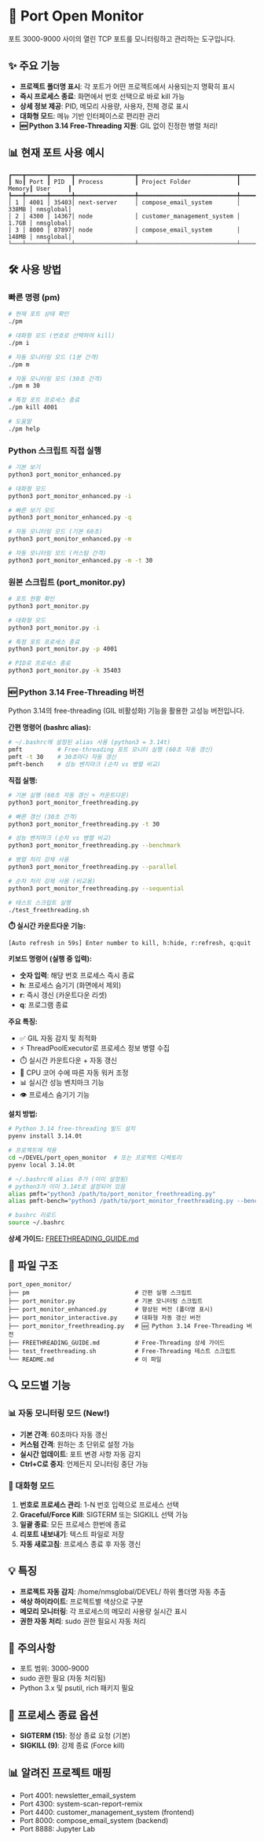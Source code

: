 # 🚀 Port Open Monitor

포트 3000-9000 사이의 열린 TCP 포트를 모니터링하고 관리하는 도구입니다.

## ✨ 주요 기능

- **프로젝트 폴더명 표시**: 각 포트가 어떤 프로젝트에서 사용되는지 명확히 표시
- **즉시 프로세스 종료**: 화면에서 번호 선택으로 바로 kill 가능
- **상세 정보 제공**: PID, 메모리 사용량, 사용자, 전체 경로 표시
- **대화형 모드**: 메뉴 기반 인터페이스로 편리한 관리
- **🆕 Python 3.14 Free-Threading 지원**: GIL 없이 진정한 병렬 처리!

## 📊 현재 포트 사용 예시

```
┏━━━┳━━━━━━┳━━━━━━┳━━━━━━━━━━━━━━━━━┳━━━━━━━━━━━━━━━━━━━━━━━━━━━━┳━━━━━━━┳━━━━━━━━━━┓
┃ No┃ Port ┃ PID  ┃ Process         ┃ Project Folder             ┃ Memory┃ User     ┃
┡━━━╇━━━━━━╇━━━━━━╇━━━━━━━━━━━━━━━━━╇━━━━━━━━━━━━━━━━━━━━━━━━━━━━╇━━━━━━━╇━━━━━━━━━━┩
│ 1 │ 4001 │ 35403│ next-server     │ compose_email_system       │ 338MB │ nmsglobal│
│ 2 │ 4300 │ 14367│ node            │ customer_management_system │ 1.7GB │ nmsglobal│
│ 3 │ 8000 │ 87897│ node            │ compose_email_system       │ 148MB │ nmsglobal│
└───┴──────┴──────┴─────────────────┴────────────────────────────┴───────┴──────────┘
```

## 🛠️ 사용 방법

### 빠른 명령 (pm)

```bash
# 현재 포트 상태 확인
./pm

# 대화형 모드 (번호로 선택하여 kill)
./pm i

# 자동 모니터링 모드 (1분 간격)
./pm m

# 자동 모니터링 모드 (30초 간격)
./pm m 30

# 특정 포트 프로세스 종료
./pm kill 4001

# 도움말
./pm help
```

### Python 스크립트 직접 실행

```bash
# 기본 보기
python3 port_monitor_enhanced.py

# 대화형 모드
python3 port_monitor_enhanced.py -i

# 빠른 보기 모드
python3 port_monitor_enhanced.py -q

# 자동 모니터링 모드 (기본 60초)
python3 port_monitor_enhanced.py -m

# 자동 모니터링 모드 (커스텀 간격)
python3 port_monitor_enhanced.py -m -t 30
```

### 원본 스크립트 (port_monitor.py)

```bash
# 포트 현황 확인
python3 port_monitor.py

# 대화형 모드
python3 port_monitor.py -i

# 특정 포트 프로세스 종료
python3 port_monitor.py -p 4001

# PID로 프로세스 종료
python3 port_monitor.py -k 35403
```

### 🆕 Python 3.14 Free-Threading 버전

Python 3.14의 free-threading (GIL 비활성화) 기능을 활용한 고성능 버전입니다.

**간편 명령어 (bashrc alias):**
```bash
# ~/.bashrc에 설정된 alias 사용 (python3 = 3.14t)
pmft          # Free-threading 포트 모니터 실행 (60초 자동 갱신)
pmft -t 30    # 30초마다 자동 갱신
pmft-bench    # 성능 벤치마크 (순차 vs 병렬 비교)
```

**직접 실행:**
```bash
# 기본 실행 (60초 자동 갱신 + 카운트다운)
python3 port_monitor_freethreading.py

# 빠른 갱신 (30초 간격)
python3 port_monitor_freethreading.py -t 30

# 성능 벤치마크 (순차 vs 병렬 비교)
python3 port_monitor_freethreading.py --benchmark

# 병렬 처리 강제 사용
python3 port_monitor_freethreading.py --parallel

# 순차 처리 강제 사용 (비교용)
python3 port_monitor_freethreading.py --sequential

# 테스트 스크립트 실행
./test_freethreading.sh
```

**⏱️ 실시간 카운트다운 기능:**
```
[Auto refresh in 59s] Enter number to kill, h:hide, r:refresh, q:quit
```

**키보드 명령어 (실행 중 입력):**
- **숫자 입력**: 해당 번호 프로세스 즉시 종료
- **h**: 프로세스 숨기기 (화면에서 제외)
- **r**: 즉시 갱신 (카운트다운 리셋)
- **q**: 프로그램 종료

**주요 특징:**
- ✅ GIL 자동 감지 및 최적화
- ⚡ ThreadPoolExecutor로 프로세스 정보 병렬 수집
- ⏱️ 실시간 카운트다운 + 자동 갱신
- 🎯 CPU 코어 수에 따른 자동 워커 조정
- 📊 실시간 성능 벤치마크 기능
- 👁️ 프로세스 숨기기 기능

**설치 방법:**
```bash
# Python 3.14 free-threading 빌드 설치
pyenv install 3.14.0t

# 프로젝트에 적용
cd ~/DEVEL/port_open_monitor  # 또는 프로젝트 디렉토리
pyenv local 3.14.0t

# ~/.bashrc에 alias 추가 (이미 설정됨)
# python3가 이미 3.14t로 설정되어 있음
alias pmft="python3 /path/to/port_monitor_freethreading.py"
alias pmft-bench="python3 /path/to/port_monitor_freethreading.py --benchmark"

# bashrc 리로드
source ~/.bashrc
```

**상세 가이드:** [FREETHREADING_GUIDE.md](./FREETHREADING_GUIDE.md)

## 📁 파일 구조

```
port_open_monitor/
├── pm                              # 간편 실행 스크립트
├── port_monitor.py                 # 기본 모니터링 스크립트
├── port_monitor_enhanced.py        # 향상된 버전 (폴더명 표시)
├── port_monitor_interactive.py     # 대화형 자동 갱신 버전
├── port_monitor_freethreading.py   # 🆕 Python 3.14 Free-Threading 버전
├── FREETHREADING_GUIDE.md          # Free-Threading 상세 가이드
├── test_freethreading.sh           # Free-Threading 테스트 스크립트
└── README.md                       # 이 파일
```

## 🔍 모드별 기능

### 📊 자동 모니터링 모드 (New!)
- **기본 간격**: 60초마다 자동 갱신
- **커스텀 간격**: 원하는 초 단위로 설정 가능
- **실시간 업데이트**: 포트 변경 사항 자동 감지
- **Ctrl+C로 중지**: 언제든지 모니터링 중단 가능

### 🎯 대화형 모드
1. **번호로 프로세스 관리**: 1-N 번호 입력으로 프로세스 선택
2. **Graceful/Force Kill**: SIGTERM 또는 SIGKILL 선택 가능
3. **일괄 종료**: 모든 프로세스 한번에 종료
4. **리포트 내보내기**: 텍스트 파일로 저장
5. **자동 새로고침**: 프로세스 종료 후 자동 갱신

## 💡 특징

- **프로젝트 자동 감지**: /home/nmsglobal/DEVEL/ 하위 폴더명 자동 추출
- **색상 하이라이트**: 프로젝트별 색상으로 구분
- **메모리 모니터링**: 각 프로세스의 메모리 사용량 실시간 표시
- **권한 자동 처리**: sudo 권한 필요시 자동 처리

## 📝 주의사항

- 포트 범위: 3000-9000
- sudo 권한 필요 (자동 처리됨)
- Python 3.x 및 psutil, rich 패키지 필요

## 🚨 프로세스 종료 옵션

- **SIGTERM (15)**: 정상 종료 요청 (기본)
- **SIGKILL (9)**: 강제 종료 (Force kill)

## 📊 알려진 프로젝트 매핑

- Port 4001: newsletter_email_system
- Port 4300: system-scan-report-remix
- Port 4400: customer_management_system (frontend)
- Port 8000: compose_email_system (backend)
- Port 8888: Jupyter Lab